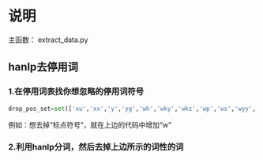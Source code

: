 # 说明
主函数：
extract_data.py

## hanlp去停用词
### 1.在停用词表找你想忽略的停用词符号
```python
drop_pos_set=set(['xu','xx','y','yg','wh','wky','wkz','wp','ws','wyy','wyz','wb','u','ud','ude1','ude2','ude3','udeng','udh','p','rr','w'])

```
例如：想去掉“标点符号”，就在上边的代码中增加“w”
### 2.利用hanlp分词，然后去掉上边所示的词性的词